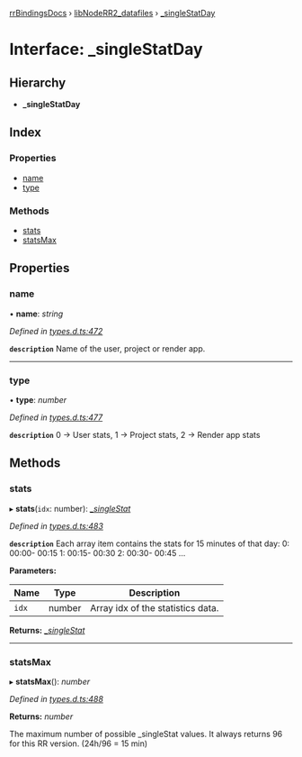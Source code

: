 [rrBindingsDocs](../README.md) › [libNodeRR2_datafiles](../modules/libnoderr2_datafiles.md) › [_singleStatDay](libnoderr2_datafiles._singlestatday.md)

# Interface: _singleStatDay

## Hierarchy

* **_singleStatDay**

## Index

### Properties

* [name](libnoderr2_datafiles._singlestatday.md#name)
* [type](libnoderr2_datafiles._singlestatday.md#type)

### Methods

* [stats](libnoderr2_datafiles._singlestatday.md#stats)
* [statsMax](libnoderr2_datafiles._singlestatday.md#statsmax)

## Properties

###  name

• **name**: *string*

*Defined in [types.d.ts:472](https://github.com/Novalis15/RoyalRender-OpenExtensions/blob/f77b7d8/rrNodeJS_rrBindings/nodeJS/lx64/v6/types.d.ts#L472)*

**`description`** Name of the user, project or render app.

___

###  type

• **type**: *number*

*Defined in [types.d.ts:477](https://github.com/Novalis15/RoyalRender-OpenExtensions/blob/f77b7d8/rrNodeJS_rrBindings/nodeJS/lx64/v6/types.d.ts#L477)*

**`description`** 0 -> User stats, 1 -> Project stats, 2 -> Render app stats

## Methods

###  stats

▸ **stats**(`idx`: number): *[_singleStat](libnoderr2_datafiles._singlestat.md)*

*Defined in [types.d.ts:483](https://github.com/Novalis15/RoyalRender-OpenExtensions/blob/f77b7d8/rrNodeJS_rrBindings/nodeJS/lx64/v6/types.d.ts#L483)*

**`description`** Each array item contains the stats for 15 minutes of that day: 0: 00:00- 00:15 1: 00:15- 00:30 2: 00:30- 00:45 ...

**Parameters:**

Name | Type | Description |
------ | ------ | ------ |
`idx` | number | Array idx of the statistics data.  |

**Returns:** *[_singleStat](libnoderr2_datafiles._singlestat.md)*

___

###  statsMax

▸ **statsMax**(): *number*

*Defined in [types.d.ts:488](https://github.com/Novalis15/RoyalRender-OpenExtensions/blob/f77b7d8/rrNodeJS_rrBindings/nodeJS/lx64/v6/types.d.ts#L488)*

**Returns:** *number*

The maximum number of possible _singleStat values. It always returns 96 for this RR version. (24h/96 = 15 min)
